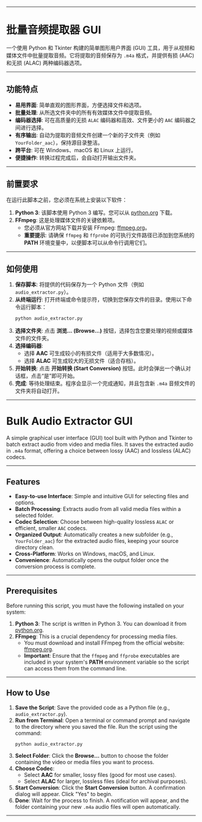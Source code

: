-----

# 批量音频提取器 GUI

一个使用 Python 和 Tkinter 构建的简单图形用户界面 (GUI) 工具，用于从视频和媒体文件中批量提取音频。它将提取的音频保存为 `.m4a` 格式，并提供有损 (AAC) 和无损 (ALAC) 两种编码器选项。

-----

## 功能特点

  * **易用界面**: 简单直观的图形界面，方便选择文件和选项。
  * **批量处理**: 从所选文件夹中的所有有效媒体文件中提取音频。
  * **编码器选择**: 可在高质量的无损 `ALAC` 编码器和高效、文件更小的 `AAC` 编码器之间进行选择。
  * **有序输出**: 自动为提取的音频文件创建一个新的子文件夹（例如 `YourFolder_aac`），保持源目录整洁。
  * **跨平台**: 可在 Windows、macOS 和 Linux 上运行。
  * **便捷操作**: 转换过程完成后，会自动打开输出文件夹。

-----

## 前置要求

在运行此脚本之前，您必须在系统上安装以下软件：

1.  **Python 3**: 该脚本使用 Python 3 编写。您可以从 [python.org](https://www.python.org/) 下载。
2.  **FFmpeg**: 这是处理媒体文件的关键依赖项。
      * 您必须从官方网站下载并安装 FFmpeg: [ffmpeg.org](https://ffmpeg.org/download.html)。
      * **重要提示**: 请确保 `ffmpeg` 和 `ffprobe` 的可执行文件路径已添加到您系统的 **PATH** 环境变量中，以便脚本可以从命令行调用它们。

-----

## 如何使用

1.  **保存脚本**: 将提供的代码保存为一个 Python 文件（例如 `audio_extractor.py`）。
2.  **从终端运行**: 打开终端或命令提示符，切换到您保存文件的目录。使用以下命令运行脚本：
    ```bash
    python audio_extractor.py
    ```
3.  **选择文件夹**: 点击 **浏览... (Browse...)** 按钮，选择包含您要处理的视频或媒体文件的文件夹。
4.  **选择编码器**:
      * 选择 **AAC** 可生成较小的有损文件（适用于大多数情况）。
      * 选择 **ALAC** 可生成较大的无损文件（适合存档）。
5.  **开始转换**: 点击 **开始转换 (Start Conversion)** 按钮。此时会弹出一个确认对话框，点击“是”即可开始。
6.  **完成**: 等待处理结束。程序会显示一个完成通知，并且包含新 `.m4a` 音频文件的文件夹将自动打开。

-----


# Bulk Audio Extractor GUI

A simple graphical user interface (GUI) tool built with Python and Tkinter to batch extract audio from video and media files. It saves the extracted audio in `.m4a` format, offering a choice between lossy (AAC) and lossless (ALAC) codecs.

-----

## Features

  * **Easy-to-use Interface**: Simple and intuitive GUI for selecting files and options.
  * **Batch Processing**: Extracts audio from all valid media files within a selected folder.
  * **Codec Selection**: Choose between high-quality lossless `ALAC` or efficient, smaller `AAC` codecs.
  * **Organized Output**: Automatically creates a new subfolder (e.g., `YourFolder_aac`) for the extracted audio files, keeping your source directory clean.
  * **Cross-Platform**: Works on Windows, macOS, and Linux.
  * **Convenience**: Automatically opens the output folder once the conversion process is complete.

-----

## Prerequisites

Before running this script, you must have the following installed on your system:

1.  **Python 3**: The script is written in Python 3. You can download it from [python.org](https://www.python.org/).
2.  **FFmpeg**: This is a crucial dependency for processing media files.
      * You must download and install FFmpeg from the official website: [ffmpeg.org](https://ffmpeg.org/download.html).
      * **Important**: Ensure that the `ffmpeg` and `ffprobe` executables are included in your system's **PATH** environment variable so the script can access them from the command line.

-----

## How to Use

1.  **Save the Script**: Save the provided code as a Python file (e.g., `audio_extractor.py`).
2.  **Run from Terminal**: Open a terminal or command prompt and navigate to the directory where you saved the file. Run the script using the command:
    ```bash
    python audio_extractor.py
    ```
3.  **Select Folder**: Click the **Browse...** button to choose the folder containing the video or media files you want to process.
4.  **Choose Codec**:
      * Select **AAC** for smaller, lossy files (good for most use cases).
      * Select **ALAC** for larger, lossless files (ideal for archival purposes).
5.  **Start Conversion**: Click the **Start Conversion** button. A confirmation dialog will appear. Click "Yes" to begin.
6.  **Done**: Wait for the process to finish. A notification will appear, and the folder containing your new `.m4a` audio files will open automatically.

-----

